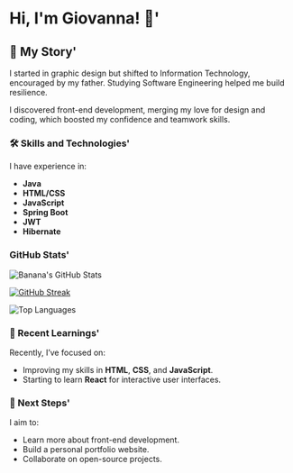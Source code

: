 # Hi, I'm Giovanna! 🍌'

## 📖 My Story'
I started in graphic design but shifted to Information Technology, encouraged by my father. Studying Software Engineering helped me build resilience.

I discovered front-end development, merging my love for design and coding, which boosted my confidence and teamwork skills.



### 🛠️ Skills and Technologies'
I have experience in:
- **Java**
- **HTML/CSS**
- **JavaScript**
- **Spring Boot**
- **JWT**
- **Hibernate**

###  GitHub Stats'

![Banana's GitHub Stats](https://github-readme-stats.vercel.app/api?username=giothic&show_icons=true&theme=radical)

[![GitHub Streak](https://streak-stats.demolab.com?user=giothic&theme=radical&hide_border=false&border_radius=5.7&card_width=465)](https://git.io/streak-stats)

![Top Languages](https://github-readme-stats.vercel.app/api/top-langs/?username=giothic&layout=compact&theme=radical)


### 🌱 Recent Learnings'
Recently, I’ve focused on:
- Improving my skills in **HTML**, **CSS**, and **JavaScript**.
- Starting to learn **React** for interactive user interfaces.



### 🎯 Next Steps'
I aim to:
- Learn more about front-end development.
- Build a personal portfolio website.
- Collaborate on open-source projects.

